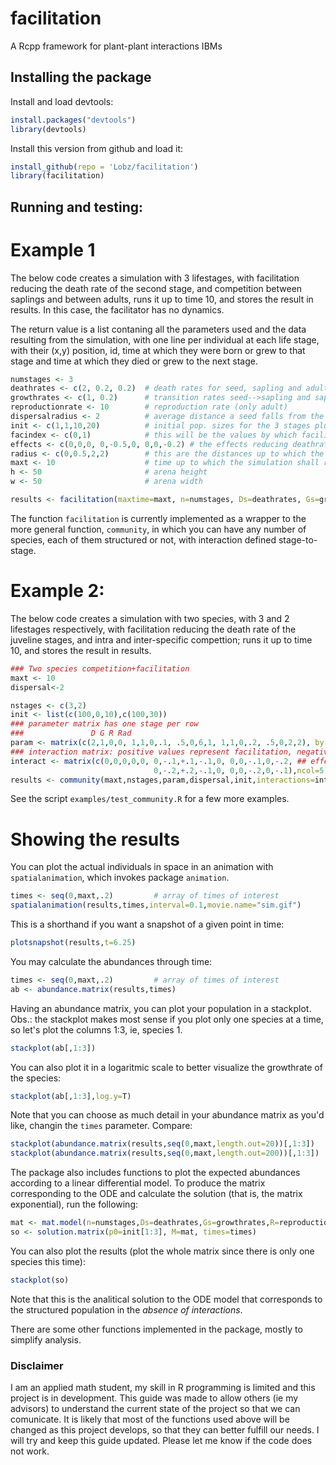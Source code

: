 # facilitation
A Rcpp framework for plant-plant interactions IBMs

## Installing the package

Install and load devtools:
```r
install.packages("devtools")
library(devtools)
```
Install this version from github and load it:
```r
install_github(repo = 'Lobz/facilitation')
library(facilitation)
```

## Running and testing:

# Example 1

The below code creates a simulation with 3 lifestages, with facilitation reducing the death rate of the second stage, and competition between saplings and between adults, runs it up to time 10, and stores the result in results. In this case, the facilitator has no dynamics.

The return value is a list contaning all the parameters used and the data resulting from the simulation, with one line per individual at each life stage, with their (x,y) position, id, time at which they were born or grew to that stage and time at which they died or grew to the next stage.
```r
numstages <- 3
deathrates <- c(2, 0.2, 0.2)  # death rates for seed, sapling and adult
growthrates <- c(1, 0.2)      # transition rates seed-->sapling and sapling-->adult
reproductionrate <- 10        # reproduction rate (only adult)
dispersalradius <- 2	      # average distance a seed falls from the parent (distance is gaussian)
init <- c(1,1,10,20)          # initial pop. sizes for the 3 stages plus the facilitator species
facindex <- c(0,1)            # this will be the values by which facilitator decreases seeds and seedlings deathrates
effects <- c(0,0,0, 0,-0.5,0, 0,0,-0.2) # the effects reducing deathrate (negative values increase deathrates)
radius <- c(0,0.5,2,2)        # this are the distances up to which the individuals can have effect on others, by stage + facilitator
maxt <- 10                    # time up to which the simulation shall run
h <- 50                       # arena height
w <- 50                       # arena width

results <- facilitation(maxtime=maxt, n=numstages, Ds=deathrates, Gs=growthrates, dispersal=dispersalradius, R=reproductionrate, interactions=effects, fac=facindex, init=init, rad=radius, h=h, w=w)
```

The function `facilitation` is currently implemented as a wrapper to the more general function,
`community`, in which you can have any number of species, each of them structured or not, with
interaction defined stage-to-stage.

# Example 2:
The below code creates a simulation with two species, with 3 and 2 lifestages respectively, with facilitation reducing the death rate of the juveline stages, and intra and inter-specific compettion; runs it up to time 10, and stores the result in results.

```r
### Two species competition+facilitation
maxt <- 10
dispersal<-2

nstages <- c(3,2)
init <- list(c(100,0,10),c(100,30))
### parameter matrix has one stage per row
###               D G R Rad
param <- matrix(c(2,1,0,0, 1,1,0,.1, .5,0,6,1, 1,1,0,.2, .5,0,2,2), byrow=T, nrow=5) 
### interaction matrix: positive values represent facilitation, negative ones, competition
interact <- matrix(c(0,0,0,0,0, 0,-.1,+.1,-.1,0, 0,0,-.1,0,-.2, ## effects over species 1
                                0,-.2,+.2,-.1,0, 0,0,-.2,0,-.1),ncol=5) ## effects over species 2
results <- community(maxt,nstages,param,dispersal,init,interactions=interact)
```

See the script `examples/test_community.R` for a few more examples.

# Showing the results

You can plot the actual individuals in space in an animation with `spatialanimation`, which invokes
package `animation`.
```r
times <- seq(0,maxt,.2)         # array of times of interest
spatialanimation(results,times,interval=0.1,movie.name="sim.gif") 
```
This is a shorthand if you want a snapshot of a given point in time:
```r
plotsnapshot(results,t=6.25)
```

You may calculate the abundances through time:
```r
times <- seq(0,maxt,.2)         # array of times of interest
ab <- abundance.matrix(results,times)
```
Having an abundance matrix, you can plot your population in a stackplot. Obs.: the stackplot makes
most sense if you plot only one species at a time, so let's plot the columns 1:3, ie, species 1.
```r
stackplot(ab[,1:3])
```
You can also plot it in a logaritmic scale to better visualize the growthrate of the species:
```r
stackplot(ab[,1:3],log.y=T)
```

Note that you can choose as much detail in your abundance matrix as you'd like, changin the `times` parameter. Compare:
```r
stackplot(abundance.matrix(results,seq(0,maxt,length.out=20))[,1:3])
stackplot(abundance.matrix(results,seq(0,maxt,length.out=200))[,1:3])
```
The package also includes functions to plot the expected abundances according to a linear differential model. To produce the matrix corresponding to the ODE and calculate the solution (that is, the matrix exponential), run the following:
```r
mat <- mat.model(n=numstages,Ds=deathrates,Gs=growthrates,R=reproductionrate)
so <- solution.matrix(p0=init[1:3], M=mat, times=times)
```
You can also plot the results (plot the whole matrix since there is only one species this time):
```r
stackplot(so)
```
Note that this is the analitical solution to the ODE model that corresponds to the structured population in the *absence of interactions*.

There are some other functions implemented in the package, mostly to simplify analysis.

### Disclaimer

I am an applied math student, my skill in R programming is limited and this project is in development. This guide was made to allow others (ie my advisors) to understand the current state of the project so that we can comunicate. It is likely that most of the functions used above will be changed as this project develops, so that they can better fulfill our needs.
I will try and keep this guide updated. Please let me know if the code does not work.
